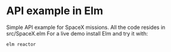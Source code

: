 # API example in Elm

Simple API example for SpaceX missions. All the code resides in src/SpaceX.elm
For a live demo install Elm and try it with:
```
elm reactor
```
